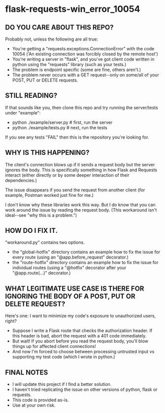 # flask-requests-win_error_10054

## DO YOU CARE ABOUT THIS REPO?
Probably not, unless the following are all true:
- You're getting a "requests.exceptions.ConnectionError" with the code 10054 ('An existing connection was forcibly closed by the remote host')
- You're writing a server in "flask", and you've got client code written in python using the "requests" library (such as your tests.)
- The problem is endpoint specific (some are fine, others aren't.)
- The problem never occurs with a GET request--only on some/all of your POST, PUT or DELETE requests.

## STILL READING?
If that sounds like you, then clone this repo and try running the server/tests under "example":
-  python ./example/server.py  # first, run the server
-  python ./example/tests.py  # next, run the tests

If you see any tests "FAIL" then this is the repository you're looking for.

## WHY IS THIS HAPPENING?
The client's connection blows up if it sends a request body but the server ignores the body. This is specifically something in how Flask and Requests interact (either directly or by some deeper interaction of their dependencies.) 

The issue disappears if you send the request from another client (for example, Postman worked just fine for me.)

I don't know why these libraries work this way. But I do know that you can work around the issue by reading the request body. (This workaround isn't ideal--see "why this is a problem.")

## HOW DO I FIX IT.
"workaround.py" contains two options. 
- the "global-hotfix" directory contains an example how to fix the issue for every route (using an "@app.before_request" decorator.)
- the "route-hotfix" directory contains an example how to fix the issue for individual routes (using a "@hotfix" decorator after your "@app.route(...)" decorator.)

## WHAT LEGITIMATE USE CASE IS THERE FOR IGNORING THE BODY OF A POST, PUT OR DELETE REQUEST?
Here's one: I want to minimize my code's exposure to unauthorized users, right?
- Suppose I write a Flask route that checks the authorization header. If this header is bad, abort the request with a 401 code immediately.
- But wait! If you abort before you read the request body, you'll blow things up for affected client connections!
- And now I'm forced to choose between processing untrusted input vs supporting my test code (which I wrote in python.)

## FINAL NOTES
- I will update this project if I find a better solution.
- I haven't tried replicating the issue on other versions of python, flask or requests.
- This code is provided as-is.
- Use at your own risk.

